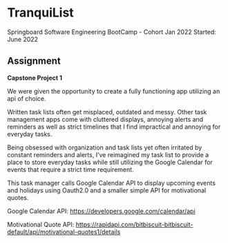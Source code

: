# TranquiList
Springboard Software Engineering BootCamp - Cohort Jan 2022
Started: June 2022

## Assignment
**Capstone Project 1**

We were given the opportunity to create a fully functioning app utilizing an api of choice.

Written task lists often get misplaced, outdated and messy. Other task management apps come with cluttered displays, annoying alerts and reminders as well as strict timelines that I find impractical and annoying for everyday tasks.

Being obsessed with organization and task lists yet often irritated by constant reminders and alerts, I’ve reimagined my task list to provide a place to store everyday tasks while still utilizing the Google Calendar for events that require a strict time requirement.

This task manager calls Google Calendar API to display upcoming events and holidays using Oauth2.0 and a smaller simple API for motivational quotes.

Google Calendar API: https://developers.google.com/calendar/api

Motivational Quote API: https://rapidapi.com/bitbiscuit-bitbiscuit-default/api/motivational-quotes1/details
